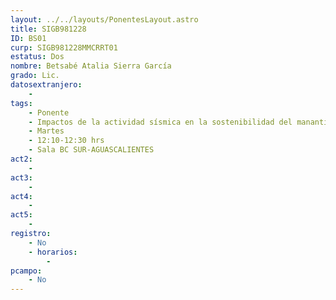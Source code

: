```yaml
---
layout: ../../layouts/PonentesLayout.astro
title: SIGB981228
ID: BS01
curp: SIGB981228MMCRRT01
estatus: Dos
nombre: Betsabé Atalia Sierra García
grado: Lic. 
datosextranjero:
    - 
tags:
    - Ponente
    - Impactos de la actividad sísmica en la sostenibilidad del manantial Agua Hedionda
    - Martes
    - 12:10-12:30 hrs
    - Sala BC SUR-AGUASCALIENTES 
act2: 
    - 
act3: 
    - 
act4: 
    - 
act5: 
    - 
registro:
    - No
    - horarios:
        -
pcampo:
    - No
---
```

